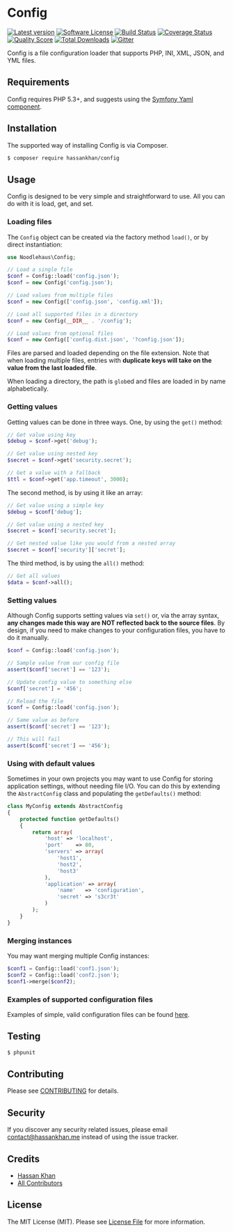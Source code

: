 # Config

[![Latest version][ico-version]][link-packagist]
[![Software License][ico-license]][link-license]
[![Build Status][ico-travis]][link-travis]
[![Coverage Status][ico-scrutinizer]][link-scrutinizer]
[![Quality Score][ico-code-quality]][link-code-quality]
[![Total Downloads][ico-downloads]][link-downloads]
[![Gitter][ico-gitter]][link-gitter]

Config is a file configuration loader that supports PHP, INI, XML, JSON,
and YML files.

## Requirements

Config requires PHP 5.3+, and suggests using the [Symfony Yaml component](https://github.com/symfony/Yaml).

## Installation

The supported way of installing Config is via Composer.

```sh
$ composer require hassankhan/config
```

## Usage

Config is designed to be very simple and straightforward to use. All you can do with
it is load, get, and set.

### Loading files

The `Config` object can be created via the factory method `load()`, or
by direct instantiation:

```php
use Noodlehaus\Config;

// Load a single file
$conf = Config::load('config.json');
$conf = new Config('config.json');

// Load values from multiple files
$conf = new Config(['config.json', 'config.xml']);

// Load all supported files in a directory
$conf = new Config(__DIR__ . '/config');

// Load values from optional files
$conf = new Config(['config.dist.json', '?config.json']);
```

Files are parsed and loaded depending on the file extension. Note that when
loading multiple files, entries with **duplicate keys will take on the value
from the last loaded file**.

When loading a directory, the path is `glob`ed and files are loaded in by
name alphabetically.

### Getting values

Getting values can be done in three ways. One, by using the `get()` method:

```php
// Get value using key
$debug = $conf->get('debug');

// Get value using nested key
$secret = $conf->get('security.secret');

// Get a value with a fallback
$ttl = $conf->get('app.timeout', 3000);
```

The second method, is by using it like an array:

```php
// Get value using a simple key
$debug = $conf['debug'];

// Get value using a nested key
$secret = $conf['security.secret'];

// Get nested value like you would from a nested array
$secret = $conf['security']['secret'];
```

The third method, is by using the `all()` method:

```php
// Get all values
$data = $conf->all();
```

### Setting values

Although Config supports setting values via `set()` or, via the
array syntax, **any changes made this way are NOT reflected back to the
source files**. By design, if you need to make changes to your
configuration files, you have to do it manually.

```php
$conf = Config::load('config.json');

// Sample value from our config file
assert($conf['secret'] == '123');

// Update config value to something else
$conf['secret'] = '456';

// Reload the file
$conf = Config::load('config.json');

// Same value as before
assert($conf['secret'] == '123');

// This will fail
assert($conf['secret'] == '456');
```

### Using with default values

Sometimes in your own projects you may want to use Config for storing
application settings, without needing file I/O. You can do this by extending
the `AbstractConfig` class and populating the `getDefaults()` method:

```php
class MyConfig extends AbstractConfig
{
    protected function getDefaults()
    {
        return array(
            'host' => 'localhost',
            'port'    => 80,
            'servers' => array(
                'host1',
                'host2',
                'host3'
            ),
            'application' => array(
                'name'   => 'configuration',
                'secret' => 's3cr3t'
            )
        );
    }
}
```

### Merging instances

You may want merging multiple Config instances:

```php
$conf1 = Config::load('conf1.json');
$conf2 = Config::load('conf2.json');
$conf1->merge($conf2);
```

### Examples of supported configuration files

Examples of simple, valid configuration files can be found [here](tests/mocks/pass).


## Testing

``` bash
$ phpunit
```


## Contributing

Please see [CONTRIBUTING](CONTRIBUTING.md) for details.


## Security

If you discover any security related issues, please email [contact@hassankhan.me](mailto:contact@hassankhan.me?subject=[SECURITY]%20Config%20Security%20Issue) instead of using the issue tracker.


## Credits

- [Hassan Khan](https://github.com/hassankhan)
- [All Contributors](../../contributors)


## License

The MIT License (MIT). Please see [License File](LICENSE.md) for more information.

[ico-version]: https://img.shields.io/packagist/v/hassankhan/config.svg?style=flat-square
[ico-license]: https://img.shields.io/badge/license-MIT-brightgreen.svg?style=flat-square
[ico-travis]: https://img.shields.io/travis/hassankhan/config/master.svg?style=flat-square
[ico-scrutinizer]: https://img.shields.io/scrutinizer/coverage/g/hassankhan/config.svg?style=flat-square
[ico-code-quality]: https://img.shields.io/scrutinizer/g/hassankhan/config.svg?style=flat-square
[ico-downloads]: https://img.shields.io/packagist/dt/hassankhan/config.svg?style=flat-square
[ico-gitter]: https://img.shields.io/badge/GITTER-JOIN%20CHAT%20%E2%86%92-brightgreen.svg?style=flat-square

[link-packagist]: https://packagist.org/packages/hassankhan/config
[link-license]: http://hassankhan.mit-license.org
[link-travis]: https://travis-ci.org/hassankhan/config
[link-scrutinizer]: https://scrutinizer-ci.com/g/hassankhan/config/code-structure
[link-code-quality]: https://scrutinizer-ci.com/g/hassankhan/config
[link-downloads]: https://packagist.org/packages/hassankhan/config
[link-gitter]: https://gitter.im/hassankhan/config?utm_source=badge&utm_medium=badge&utm_campaign=pr-badge
